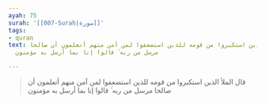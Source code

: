 ```yaml
---
ayah: 75
surah: '[[007-Surah|سورة]]'
tags:
- quran
text: قال الملأ الذين استكبروا من قومه للذين استضعفوا لمن آمن منهم أتعلمون أن صالحا
  مرسل من ربه ۚ قالوا إنا بما أرسل به مؤمنون

---
```

> قال الملأ الذين استكبروا من قومه للذين استضعفوا لمن آمن منهم أتعلمون أن صالحا مرسل من ربه ۚ قالوا إنا بما أرسل به مؤمنون
